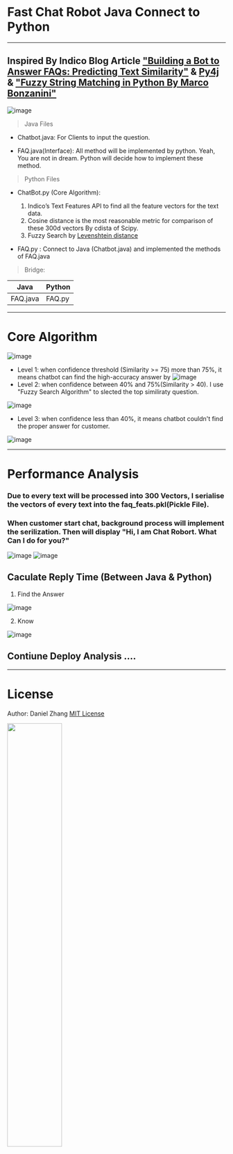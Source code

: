 # Fast Chat Robot Java Connect to Python

---
## Inspired By Indico Blog Article ["Building a Bot to Answer FAQs: Predicting Text Similarity"](https://indico.io/blog/faqs-bot-text-features-api/) & [Py4j](https://www.py4j.org/) & ["Fuzzy String Matching in Python By Marco Bonzanini"](https://marcobonzanini.com/2015/02/25/fuzzy-string-matching-in-python/)


![image](http://i4.buimg.com/567571/8429a9ca09bf8760.png)



> Java Files

- Chatbot.java: For Clients to input the question.

- FAQ.java(Interface): All method will be implemented by python. Yeah, You are not in dream. Python will decide how to implement these method.

> Python Files

- ChatBot.py (Core Algorithm): 
    
    1. Indico’s Text Features API to find all the feature vectors for the text data.
    2. Cosine distance is the most reasonable metric for comparison of these 300d vectors By cdista of Scipy.
    3. Fuzzy Search by [Levenshtein distance](https://github.com/seatgeek/fuzzywuzzy) 
    

- FAQ.py : Connect to Java (Chatbot.java) and implemented the methods of FAQ.java 



> Bridge:

Java | Python
---|---
FAQ.java | FAQ.py




---
# Core Algorithm

![image](http://i4.buimg.com/567571/74907be0ac9b9c55.png)

- Level 1: when confidence threshold (Similarity >= 75) more than 75%, it means chatbot can find the high-accuracy answer by ![image](http://i2.buimg.com/567571/f88ec484f0b10ba4.png)
- Level 2: when confidence between 40% and 75%(Similarity > 40). I use "Fuzzy Search Algorithm" to slected the top similiraty question. 

![image](http://i4.buimg.com/567571/1ef668b740414d2f.png)


- Level 3: when confidence less than 40%, it means chatbot couldn't find the proper answer for customer.

![image](http://i1.piimg.com/567571/0e406e8d792587eb.png)

---

# Performance Analysis
### Due to every text will be processed into 300 Vectors,  I serialise the vectors of every text into the faq_feats.pkl(Pickle File).

### When customer start chat, background process will implement the serilization. Then will display "Hi, I am Chat Robort. What Can I do for you?"

![image](http://i1.piimg.com/567571/29033dff7beefe64.png)
![image](http://i1.piimg.com/567571/ac55a5c1fdc45bc7.png)

## Caculate Reply Time (Between Java & Python)

1. Find the Answer

![image](http://i1.piimg.com/567571/1fe552952ec65a1a.png)

2. Know 

![image](http://i4.buimg.com/567571/61e83e1e4bd3b854.png)

## Contiune Deploy Analysis ....

---


# License
Author: Daniel Zhang [MIT License](http://www.opensource.org/licenses/MIT)

<img src="http://i2.buimg.com/567571/65205e085388d236.png" width="50%" height="50%">

